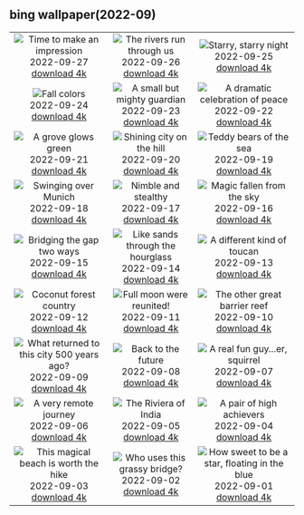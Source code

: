 ## bing wallpaper(2022-09)

|  |  |  |
| :----: | :----: | :----: |
| ![Time to make an impression](https://cn.bing.com/th?id=OHR.SusitnaRiver_EN-CN2958674936_UHD.jpg&pid=hp&w=384&h=216&rs=1&c=4) <br/>2022-09-27 [download 4k](https://cn.bing.com/th?id=OHR.SusitnaRiver_EN-CN2958674936_UHD.jpg)| ![The rivers run through us](https://cn.bing.com/th?id=OHR.AmazonMangroves_EN-CN2678615241_UHD.jpg&pid=hp&w=384&h=216&rs=1&c=4) <br/>2022-09-26 [download 4k](https://cn.bing.com/th?id=OHR.AmazonMangroves_EN-CN2678615241_UHD.jpg)| ![Starry, starry night](https://cn.bing.com/th?id=OHR.DarkSkyAcadia_EN-CN1805262202_UHD.jpg&pid=hp&w=384&h=216&rs=1&c=4) <br/>2022-09-25 [download 4k](https://cn.bing.com/th?id=OHR.DarkSkyAcadia_EN-CN1805262202_UHD.jpg)|
| ![Fall colors](https://cn.bing.com/th?id=OHR.LastDollarRoad_EN-CN6901654326_UHD.jpg&pid=hp&w=384&h=216&rs=1&c=4) <br/>2022-09-24 [download 4k](https://cn.bing.com/th?id=OHR.LastDollarRoad_EN-CN6901654326_UHD.jpg)| ![A small but mighty guardian](https://cn.bing.com/th?id=OHR.SpringPoint_EN-CN4353910961_UHD.jpg&pid=hp&w=384&h=216&rs=1&c=4) <br/>2022-09-23 [download 4k](https://cn.bing.com/th?id=OHR.SpringPoint_EN-CN4353910961_UHD.jpg)| ![A dramatic celebration of peace](https://cn.bing.com/th?id=OHR.PWPeaceDoves_EN-CN4186971536_UHD.jpg&pid=hp&w=384&h=216&rs=1&c=4) <br/>2022-09-22 [download 4k](https://cn.bing.com/th?id=OHR.PWPeaceDoves_EN-CN4186971536_UHD.jpg)|
| ![A grove glows green](https://cn.bing.com/th?id=OHR.ArashiyamaBamboo_EN-CN4027783622_UHD.jpg&pid=hp&w=384&h=216&rs=1&c=4) <br/>2022-09-21 [download 4k](https://cn.bing.com/th?id=OHR.ArashiyamaBamboo_EN-CN4027783622_UHD.jpg)| ![Shining city on the hill](https://cn.bing.com/th?id=OHR.SanMartinoVillage_EN-CN3850845557_UHD.jpg&pid=hp&w=384&h=216&rs=1&c=4) <br/>2022-09-20 [download 4k](https://cn.bing.com/th?id=OHR.SanMartinoVillage_EN-CN3850845557_UHD.jpg)| ![Teddy bears of the sea](https://cn.bing.com/th?id=OHR.SitkaOtters_EN-CN3699418091_UHD.jpg&pid=hp&w=384&h=216&rs=1&c=4) <br/>2022-09-19 [download 4k](https://cn.bing.com/th?id=OHR.SitkaOtters_EN-CN3699418091_UHD.jpg)|
| ![Swinging over Munich](https://cn.bing.com/th?id=OHR.Wellenflug_EN-CN3042269422_UHD.jpg&pid=hp&w=384&h=216&rs=1&c=4) <br/>2022-09-18 [download 4k](https://cn.bing.com/th?id=OHR.Wellenflug_EN-CN3042269422_UHD.jpg)| ![Nimble and stealthy](https://cn.bing.com/th?id=OHR.PianePuma_EN-CN2926031776_UHD.jpg&pid=hp&w=384&h=216&rs=1&c=4) <br/>2022-09-17 [download 4k](https://cn.bing.com/th?id=OHR.PianePuma_EN-CN2926031776_UHD.jpg)| ![Magic fallen from the sky](https://cn.bing.com/th?id=OHR.PyreneesPark_EN-CN2766003093_UHD.jpg&pid=hp&w=384&h=216&rs=1&c=4) <br/>2022-09-16 [download 4k](https://cn.bing.com/th?id=OHR.PyreneesPark_EN-CN2766003093_UHD.jpg)|
| ![Bridging the gap two ways](https://cn.bing.com/th?id=OHR.MarbleCanyon_EN-CN2554085320_UHD.jpg&pid=hp&w=384&h=216&rs=1&c=4) <br/>2022-09-15 [download 4k](https://cn.bing.com/th?id=OHR.MarbleCanyon_EN-CN2554085320_UHD.jpg)| ![Like sands through the hourglass](https://cn.bing.com/th?id=OHR.GSDNPest_EN-CN4395150849_UHD.jpg&pid=hp&w=384&h=216&rs=1&c=4) <br/>2022-09-14 [download 4k](https://cn.bing.com/th?id=OHR.GSDNPest_EN-CN4395150849_UHD.jpg)| ![A different kind of toucan](https://cn.bing.com/th?id=OHR.Aracari_EN-CN4312528616_UHD.jpg&pid=hp&w=384&h=216&rs=1&c=4) <br/>2022-09-13 [download 4k](https://cn.bing.com/th?id=OHR.Aracari_EN-CN4312528616_UHD.jpg)|
| ![Coconut forest country](https://cn.bing.com/th?id=OHR.KeralaIndia_EN-CN7763253017_UHD.jpg&pid=hp&w=384&h=216&rs=1&c=4) <br/>2022-09-12 [download 4k](https://cn.bing.com/th?id=OHR.KeralaIndia_EN-CN7763253017_UHD.jpg)| ![Full moon were reunited!](https://cn.bing.com/th?id=OHR.MidAutumn2022_EN-CN4175264410_UHD.jpg&pid=hp&w=384&h=216&rs=1&c=4) <br/>2022-09-11 [download 4k](https://cn.bing.com/th?id=OHR.MidAutumn2022_EN-CN4175264410_UHD.jpg)| ![The other great barrier reef](https://cn.bing.com/th?id=OHR.BHNMBelize_EN-CN4019465272_UHD.jpg&pid=hp&w=384&h=216&rs=1&c=4) <br/>2022-09-10 [download 4k](https://cn.bing.com/th?id=OHR.BHNMBelize_EN-CN4019465272_UHD.jpg)|
| ![What returned to this city 500 years ago?](https://cn.bing.com/th?id=OHR.CircumnavigationAnni_EN-CN0697767651_UHD.jpg&pid=hp&w=384&h=216&rs=1&c=4) <br/>2022-09-09 [download 4k](https://cn.bing.com/th?id=OHR.CircumnavigationAnni_EN-CN0697767651_UHD.jpg)| ![Back to the future](https://cn.bing.com/th?id=OHR.MuseudoAmanha_EN-CN9082384575_UHD.jpg&pid=hp&w=384&h=216&rs=1&c=4) <br/>2022-09-08 [download 4k](https://cn.bing.com/th?id=OHR.MuseudoAmanha_EN-CN9082384575_UHD.jpg)| ![A real fun guy…er, squirrel](https://cn.bing.com/th?id=OHR.SquirrelMushroom_EN-CN8997915072_UHD.jpg&pid=hp&w=384&h=216&rs=1&c=4) <br/>2022-09-07 [download 4k](https://cn.bing.com/th?id=OHR.SquirrelMushroom_EN-CN8997915072_UHD.jpg)|
| ![A very remote journey](https://cn.bing.com/th?id=OHR.TaigaRoad_EN-CN8908732153_UHD.jpg&pid=hp&w=384&h=216&rs=1&c=4) <br/>2022-09-06 [download 4k](https://cn.bing.com/th?id=OHR.TaigaRoad_EN-CN8908732153_UHD.jpg)| ![The Riviera of India](https://cn.bing.com/th?id=OHR.ArambolBeach_EN-CN8868109728_UHD.jpg&pid=hp&w=384&h=216&rs=1&c=4) <br/>2022-09-05 [download 4k](https://cn.bing.com/th?id=OHR.ArambolBeach_EN-CN8868109728_UHD.jpg)| ![A pair of high achievers](https://cn.bing.com/th?id=OHR.MalaysiaTwinTowers_EN-CN8781488444_UHD.jpg&pid=hp&w=384&h=216&rs=1&c=4) <br/>2022-09-04 [download 4k](https://cn.bing.com/th?id=OHR.MalaysiaTwinTowers_EN-CN8781488444_UHD.jpg)|
| ![This magical beach is worth the hike](https://cn.bing.com/th?id=OHR.SeitanLimania_EN-CN8474375577_UHD.jpg&pid=hp&w=384&h=216&rs=1&c=4) <br/>2022-09-03 [download 4k](https://cn.bing.com/th?id=OHR.SeitanLimania_EN-CN8474375577_UHD.jpg)| ![Who uses this grassy bridge?](https://cn.bing.com/th?id=OHR.WildlifeCrossing_EN-CN8296432400_UHD.jpg&pid=hp&w=384&h=216&rs=1&c=4) <br/>2022-09-02 [download 4k](https://cn.bing.com/th?id=OHR.WildlifeCrossing_EN-CN8296432400_UHD.jpg)| ![How sweet to be a star, floating in the blue](https://cn.bing.com/th?id=OHR.BlueLinckia_EN-CN8115036938_UHD.jpg&pid=hp&w=384&h=216&rs=1&c=4) <br/>2022-09-01 [download 4k](https://cn.bing.com/th?id=OHR.BlueLinckia_EN-CN8115036938_UHD.jpg)|
